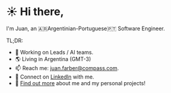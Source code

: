 # ☀️️ Hi there,

I'm Juan, an 🇦🇷Argentinian-Portuguese🇵🇹 Software Engineer.

TL;DR:
- 👔 Working on Leads / AI teams.
- 🌎 Living in Argentina (GMT-3)
- 📫 Reach me: juan.farber@compass.com.
- 🔗 Connect on [LinkedIn](https://www.linkedin.com/in/juan-farber/) with me.
- 🧙 [Find out more](https://github.com/Farber98) about me and my personal projects! 
